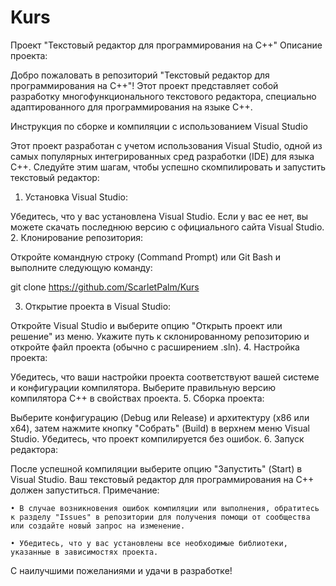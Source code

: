 # Kurs
Проект "Текстовый редактор для программирования на C++"
Описание проекта:

Добро пожаловать в репозиторий "Текстовый редактор для программирования на C++"! Этот проект представляет собой разработку многофункционального текстового редактора, специально адаптированного для программирования на языке C++.

Инструкция по сборке и компиляции с использованием Visual Studio

Этот проект разработан с учетом использования Visual Studio, одной из самых популярных интегрированных сред разработки (IDE) для языка C++. Следуйте этим шагам, чтобы успешно скомпилировать и запустить текстовый редактор:
1. Установка Visual Studio:

Убедитесь, что у вас установлена Visual Studio. Если у вас ее нет, вы можете скачать последнюю версию с официального сайта Visual Studio.
2. Клонирование репозитория:

Откройте командную строку (Command Prompt) или Git Bash и выполните следующую команду:

git clone https://github.com/ScarletPalm/Kurs

3. Открытие проекта в Visual Studio:

Откройте Visual Studio и выберите опцию "Открыть проект или решение" из меню. Укажите путь к склонированному репозиторию и откройте файл проекта (обычно с расширением .sln).
4. Настройка проекта:

Убедитесь, что ваши настройки проекта соответствуют вашей системе и конфигурации компилятора. Выберите правильную версию компилятора C++ в свойствах проекта.
5. Сборка проекта:

Выберите конфигурацию (Debug или Release) и архитектуру (x86 или x64), затем нажмите кнопку "Собрать" (Build) в верхнем меню Visual Studio. Убедитесь, что проект компилируется без ошибок.
6. Запуск редактора:

После успешной компиляции выберите опцию "Запустить" (Start) в Visual Studio. Ваш текстовый редактор для программирования на C++ должен запуститься.
Примечание:

    • В случае возникновения ошибок компиляции или выполнения, обратитесь к разделу "Issues" в репозитории для получения помощи от сообщества или создайте новый запрос на изменение.

    • Убедитесь, что у вас установлены все необходимые библиотеки, указанные в зависимостях проекта.

С наилучшими пожеланиями и удачи в разработке!
